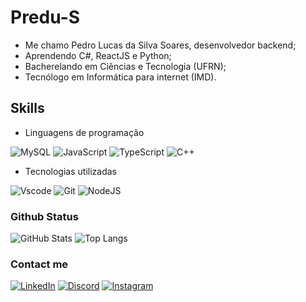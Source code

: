 # Predu-S

* Me chamo Pedro Lucas da Silva Soares, desenvolvedor backend;
* Aprendendo C#, ReactJS e Python;
* Bacherelando em Ciências e Tecnologia (UFRN);
* Tecnólogo em Informática para internet (IMD).

## Skills

* Linguagens de programação

![MySQL](https://img.shields.io/badge/MySQL-00000F?style=for-the-badge&logo=mysql&logoColor=white)
![JavaScript](https://img.shields.io/badge/JavaScript-F7DF1E?style=for-the-badge&logo=javascript&logoColor=black)
![TypeScript](https://img.shields.io/badge/TypeScript-007ACC?style=for-the-badge&logo=typescript&logoColor=white)
![C++](https://img.shields.io/badge/C%2B%2B-00599C?style=for-the-badge&logo=c%2B%2B&logoColor=white)

* Tecnologias utilizadas

![Vscode](https://img.shields.io/badge/Vscode-007ACC?style=for-the-badge&logo=visual-studio-code&logoColor=white)
![Git](https://img.shields.io/badge/GIT-E44C30?style=for-the-badge&logo=git&logoColor=white)
![NodeJS](https://img.shields.io/badge/node.js-6DA55F?style=for-the-badge&logo=node.js&logoColor=white)

### Github Status

![GitHub Stats](https://github-readme-stats.vercel.app/api?username=Predu-S&theme=transparent&bg_color=000&border_color=30A3DC&show_icons=true&icon_color=30A3DC&title_color=E94D5F&text_color=FFF)
![Top Langs](https://github-readme-stats-git-masterrstaa-rickstaa.vercel.app/api/top-langs/?username=Predu-S&layout=compact&bg_color=000&border_color=30A3DC&title_color=E94D5F&text_color=FFF)

### Contact me

[![LinkedIn](https://img.shields.io/badge/LinkedIn-0077B5?style=for-the-badge&logo=linkedin&logoColor=white)](www.linkedin.com/in/pedro-silva-8ba08326a)
[![Discord](https://img.shields.io/badge/Discord-7289DA?style=for-the-badge&logo=discord&logoColor=white)](https://discord.com/channels/@pedrin4152/)
[![Instagram](https://img.shields.io/badge/-Instagram-%23E4405F?style=for-the-badge&logo=instagram&logoColor=white)](https://www.instagram.com/pl_soaress/)
